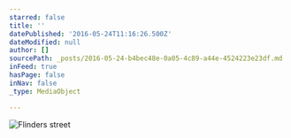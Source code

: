 ```yaml
---
starred: false
title: ''
datePublished: '2016-05-24T11:16:26.500Z'
dateModified: null
author: []
sourcePath: _posts/2016-05-24-b4bec48e-0a05-4c89-a44e-4524223e23df.md
inFeed: true
hasPage: false
inNav: false
_type: MediaObject

---
```

![Flinders street](https://the-grid-user-content.s3-us-west-2.amazonaws.com/adb7b4f0-c802-4eab-83d9-a5f546fcb7dd.jpg)